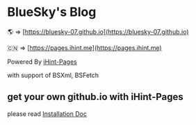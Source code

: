 BlueSky's Blog
====

:earth_americas: => [https://bluesky-07.github.io](https://bluesky-07.github.io)

:cn: => [https://pages.ihint.me](https://pages.ihint.me) 

Powered By [iHint-Pages](/release)

with support of BSXml, BSFetch

## get your own github.io with iHint-Pages

please read [Installation Doc](/release)
